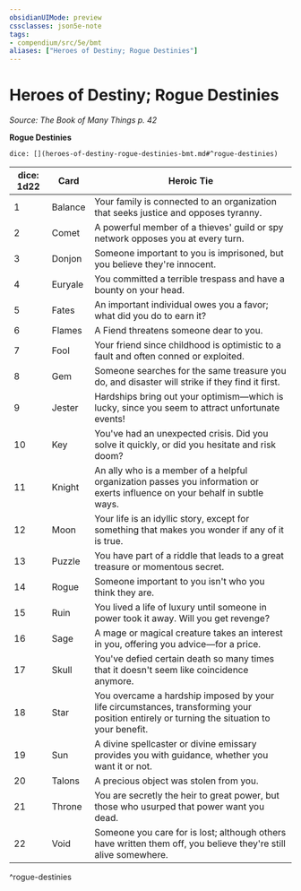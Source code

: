 ```yaml
---
obsidianUIMode: preview
cssclasses: json5e-note
tags:
- compendium/src/5e/bmt
aliases: ["Heroes of Destiny; Rogue Destinies"]
---
```

# Heroes of Destiny; Rogue Destinies
*Source: The Book of Many Things p. 42* 

**Rogue Destinies**

`dice: [](heroes-of-destiny-rogue-destinies-bmt.md#^rogue-destinies)`

| dice: 1d22 | Card | Heroic Tie |
|------------|------|------------|
| 1 | Balance | Your family is connected to an organization that seeks justice and opposes tyranny. |
| 2 | Comet | A powerful member of a thieves' guild or spy network opposes you at every turn. |
| 3 | Donjon | Someone important to you is imprisoned, but you believe they're innocent. |
| 4 | Euryale | You committed a terrible trespass and have a bounty on your head. |
| 5 | Fates | An important individual owes you a favor; what did you do to earn it? |
| 6 | Flames | A Fiend threatens someone dear to you. |
| 7 | Fool | Your friend since childhood is optimistic to a fault and often conned or exploited. |
| 8 | Gem | Someone searches for the same treasure you do, and disaster will strike if they find it first. |
| 9 | Jester | Hardships bring out your optimism—which is lucky, since you seem to attract unfortunate events! |
| 10 | Key | You've had an unexpected crisis. Did you solve it quickly, or did you hesitate and risk doom? |
| 11 | Knight | An ally who is a member of a helpful organization passes you information or exerts influence on your behalf in subtle ways. |
| 12 | Moon | Your life is an idyllic story, except for something that makes you wonder if any of it is true. |
| 13 | Puzzle | You have part of a riddle that leads to a great treasure or momentous secret. |
| 14 | Rogue | Someone important to you isn't who you think they are. |
| 15 | Ruin | You lived a life of luxury until someone in power took it away. Will you get revenge? |
| 16 | Sage | A mage or magical creature takes an interest in you, offering you advice—for a price. |
| 17 | Skull | You've defied certain death so many times that it doesn't seem like coincidence anymore. |
| 18 | Star | You overcame a hardship imposed by your life circumstances, transforming your position entirely or turning the situation to your benefit. |
| 19 | Sun | A divine spellcaster or divine emissary provides you with guidance, whether you want it or not. |
| 20 | Talons | A precious object was stolen from you. |
| 21 | Throne | You are secretly the heir to great power, but those who usurped that power want you dead. |
| 22 | Void | Someone you care for is lost; although others have written them off, you believe they're still alive somewhere. |
^rogue-destinies